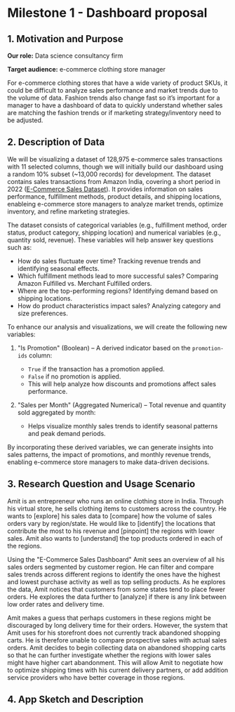 # Milestone 1 - Dashboard proposal

## 1. Motivation and Purpose

**Our role:** Data science consultancy firm

**Target audience:** e-commerce clothing store manager

For e-commerce clothing stores that have a wide variety of product SKUs, it could be difficult to analyze sales performance and market trends due to the volume of data. Fashion trends also change fast so it’s important for a manager to have a dashboard of data to quickly understand whether sales are matching the fashion trends or if marketing strategy/inventory need to be adjusted.

## 2. Description of Data

We will be visualizing a dataset of 128,975 e-commerce sales transactions with 11 selected columns, though we will initially build our dashboard using a random 10% subset (~13,000 records) for development. The dataset contains sales transactions from Amazon India, covering a short period in 2022 ([E-Commerce Sales Dataset](https://www.kaggle.com/datasets/thedevastator/unlock-profits-with-e-commerce-sales-data)). It provides information on sales performance, fulfillment methods, product details, and shipping locations, enableing e-commerce store managers to analyze market trends, optimize inventory, and refine marketing strategies.

The dataset consists of categorical variables (e.g., fulfillment method, order status, product category, shipping location) and numerical variables (e.g., quantity sold, revenue). These variables will help answer key questions such as:

- How do sales fluctuate over time? Tracking revenue trends and identifying seasonal effects.
- Which fulfillment methods lead to more successful sales? Comparing Amazon Fulfilled vs. Merchant Fulfilled orders.
- Where are the top-performing regions? Identifying demand based on shipping locations.
- How do product characteristics impact sales? Analyzing category and size preferences.

To enhance our analysis and visualizations, we will create the following new variables:

1. "Is Promotion" (Boolean) – A derived indicator based on the `promotion-ids` column:

    - `True` if the transaction has a promotion applied.
    - `False` if no promotion is applied.
    - This will help analyze how discounts and promotions affect sales performance.

2. "Sales per Month" (Aggregated Numerical) – Total revenue and quantity sold aggregated by month:

    - Helps visualize monthly sales trends to identify seasonal patterns and peak demand periods.

By incorporating these derived variables, we can generate insights into sales patterns, the impact of promotions, and monthly revenue trends, enabling e-commerce store managers to make data-driven decisions.


## 3. Research Question and Usage Scenario

Amit is an entrepreneur who runs an online clothing store in India. Through his virtual store, he sells clothing items to customers across the country. He wants to [explore] his sales data to [compare] how the volume of sales orders vary by region/state. He would like to [identify] the locations that contribute the most to his revenue and [pinpoint] the regions with lower sales. Amit also wants to [understand] the top products ordered in each of the regions.

Using the "E-Commerce Sales Dashboard" Amit sees an overview of all his sales orders segmented by customer region. He can filter and compare sales trends across different regions to identify the ones have the highest and lowest purchase activity as well as top selling products. As he explores the data, Amit notices that customers from some states tend to place fewer orders. He explores the data further to [analyze] if there is any link between low order rates and delivery time.

Amit makes a guess that perhaps customers in these regions might be discouraged by long delivery time for their orders. However, the system that Amit uses for his storefront does not currently track abandoned shopping carts. He is therefore unable to compare prospective sales with actual sales orders. Amit decides to begin collecting data on abandoned shopping carts so that he can further investigate whether the regions with lower sales might have higher cart abandonment. This will allow Amit to negotiate how to optimize shipping times with his current delivery partners, or add addition service providers who have better coverage in those regions.

## 4. App Sketch and Description